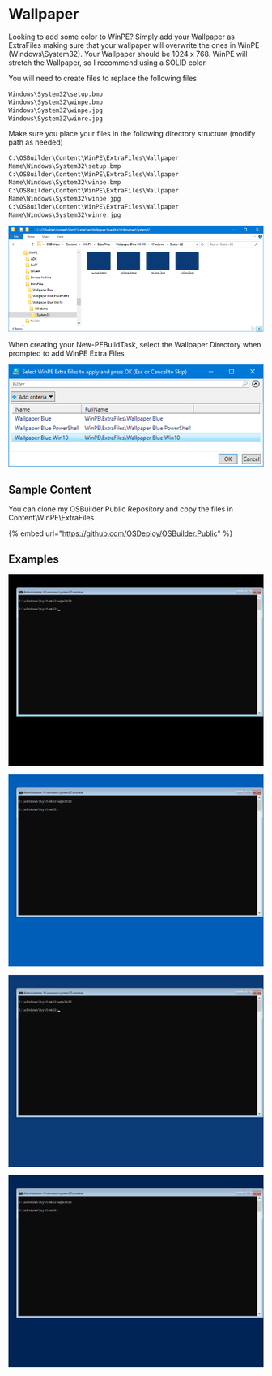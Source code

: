 # Wallpaper

Looking to add some color to WinPE?  Simply add your Wallpaper as ExtraFiles making sure that your wallpaper will overwrite the ones in WinPE \(Windows\System32\).  Your Wallpaper should be 1024 x 768.  WinPE will stretch the Wallpaper, so I recommend using a SOLID color.

You will need to create files to replace the following files

```text
Windows\System32\setup.bmp
Windows\System32\winpe.bmp
Windows\System32\winpe.jpg
Windows\System32\winre.jpg
```

Make sure you place your files in the following directory structure \(modify path as needed\)

```text
C:\OSBuilder\Content\WinPE\ExtraFiles\Wallpaper Name\Windows\System32\setup.bmp
C:\OSBuilder\Content\WinPE\ExtraFiles\Wallpaper Name\Windows\System32\winpe.bmp
C:\OSBuilder\Content\WinPE\ExtraFiles\Wallpaper Name\Windows\System32\winpe.jpg
C:\OSBuilder\Content\WinPE\ExtraFiles\Wallpaper Name\Windows\System32\winre.jpg
```

![](../../../../../.gitbook/assets/2018-10-17_15-53-31.png)

When creating your New-PEBuildTask, select the Wallpaper Directory when prompted to add WinPE Extra Files

![](../../../../../.gitbook/assets/2018-10-17_15-51-56.png)

## Sample Content

You can clone my OSBuilder Public Repository and copy the files in Content\WinPE\ExtraFiles

{% embed url="https://github.com/OSDeploy/OSBuilder.Public" %}

## Examples

![Default Emptiness](../../../../../.gitbook/assets/2018-10-16_2-45-14.png)

![Wallpaper Blue](../../../../../.gitbook/assets/2018-10-17_15-35-56.png)

![Wallpaper Blue Win10](../../../../../.gitbook/assets/2018-10-17_15-36-03.png)

![Wallpaper Blue PowerShell](../../../../../.gitbook/assets/2018-10-17_15-40-06.png)


